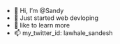 - 👋 Hi, I’m @Sandy
- 👀 Just started web devloping
- 🤙 like to learn more
- 📫 my_twitter_id: lawhale_sandesh

<!---
RogueSandy/RogueSandy is a ✨ special ✨ repository because its `README.md` (this file) appears on your GitHub profile.
You can click the Preview link to take a look at your changes.
--->
